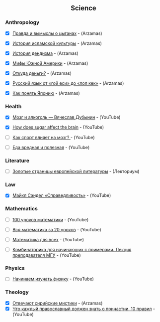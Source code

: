 <h2 align="center">Science</h2>

### Anthropology

- [x] [Правда и вымыслы о цыганах](https://arzamas.academy/courses/4/1) - (Arzamas)
- [x] [История исламской культуры](https://arzamas.academy/courses/58) - (Arzamas)
- [x] [История дендизма](https://arzamas.academy/courses/11) - (Arzamas)
- [x] [Мифы Южной Америки](https://arzamas.academy/courses/9) - (Arzamas)
- [x] [Откуда деньги?](https://arzamas.academy/radio/announcements/otkuda_dengi) - (Arzamas)
- [x] [Русский язык от «гой еси» до «лол кек»](https://arzamas.academy/likbez/ruslang) - (Arzamas)
- [x] [Как понять Японию](https://arzamas.academy/courses/21) - (Arzamas)


### Health

- [x] [Мозг и алкоголь — Вячеслав Дубынин](https://youtu.be/YY2jXjPI9qg) - (YouTube)
- [x] [How does sugar affect the brain](https://youtu.be/lEXBxijQREo) - (YouTube)
- [ ] [Как спорт влияет на мозг? ](https://youtu.be/J0q78ph-2QQ) - (YouTube)
- [ ] [Еда вредная и полезная](https://youtu.be/NgOVN4050ow) - (YouTube)


### Literature

- [ ] [Золотые страницы европейской литературы](https://youtube.com/playlist?list=PL-_cKNuVAYAU_Govo6JKvuw8DX86qPXx7) - (Лекториум)


### Law

- [x] [Майкл Сэндел «Справедливость»](https://www.youtube.com/playlist?list=PL8YZyma552VeTCYPkkEisHKAHhNx3Psk-) - (YouTube)


### Mathematics

- [ ] [100 уроков математики](https://youtube.com/playlist?list=PLqBfxn8OBMGrsA_YynaQWqHKhL7kEvL4X) - (YouTube)
- [ ] [Вся математика за 20 уроков](https://youtube.com/playlist?list=PLp1o4TiOetLxxpi6Y8fB4_L5iOX_Ui5ss) - (YouTube)
- [ ] [Математика для всех](https://youtube.com/playlist?list=PLlx2izuC9gjhc6TOzoeL-ovXXsvjJi22f) - (YouTube)
- [ ] [Комбинаторика для начинающих с примерами. Лекция преподавателя МГУ](https://youtu.be/GxQGbhjVWWM) - (YouTube)


### Physics

- [ ] [Начинаем изучать физику](https://youtube.com/playlist?list=PL1Us50cZo25ng_lR6WvoFtkqnphzNASUX) - (YouTube)


### Theology

- [x] [Отвечают сирийские мистики](https://arzamas.academy/radio/announcements/naturalmystic) - (Arzamas)
- [x] [Что каждый православный должен знать о причастии. 10 правил](https://youtu.be/2NgE-FFcHt4) - (YouTube)
